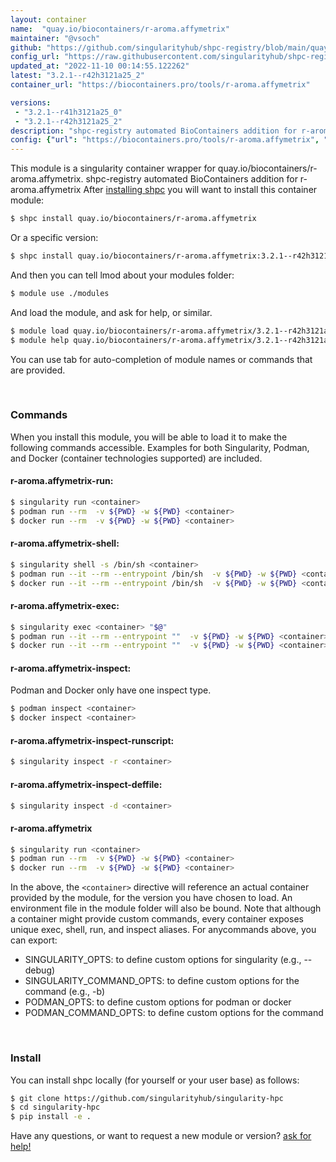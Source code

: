 ```yaml
---
layout: container
name:  "quay.io/biocontainers/r-aroma.affymetrix"
maintainer: "@vsoch"
github: "https://github.com/singularityhub/shpc-registry/blob/main/quay.io/biocontainers/r-aroma.affymetrix/container.yaml"
config_url: "https://raw.githubusercontent.com/singularityhub/shpc-registry/main/quay.io/biocontainers/r-aroma.affymetrix/container.yaml"
updated_at: "2022-11-10 00:14:55.122262"
latest: "3.2.1--r42h3121a25_2"
container_url: "https://biocontainers.pro/tools/r-aroma.affymetrix"

versions:
 - "3.2.1--r41h3121a25_0"
 - "3.2.1--r42h3121a25_2"
description: "shpc-registry automated BioContainers addition for r-aroma.affymetrix"
config: {"url": "https://biocontainers.pro/tools/r-aroma.affymetrix", "maintainer": "@vsoch", "description": "shpc-registry automated BioContainers addition for r-aroma.affymetrix", "latest": {"3.2.1--r42h3121a25_2": "sha256:4db647fc87345805362c2f03faf6c021481bca10c9132e3dd75314caa2d45f70"}, "tags": {"3.2.1--r41h3121a25_0": "sha256:76b1894c7ec98b34149cee0aab1ab85d3ecc860d3a52624e6224c1562862d042", "3.2.1--r42h3121a25_2": "sha256:4db647fc87345805362c2f03faf6c021481bca10c9132e3dd75314caa2d45f70"}, "docker": "quay.io/biocontainers/r-aroma.affymetrix"}
---
```


This module is a singularity container wrapper for quay.io/biocontainers/r-aroma.affymetrix.
shpc-registry automated BioContainers addition for r-aroma.affymetrix
After [installing shpc](#install) you will want to install this container module:


```bash
$ shpc install quay.io/biocontainers/r-aroma.affymetrix
```

Or a specific version:

```bash
$ shpc install quay.io/biocontainers/r-aroma.affymetrix:3.2.1--r42h3121a25_2
```

And then you can tell lmod about your modules folder:

```bash
$ module use ./modules
```

And load the module, and ask for help, or similar.

```bash
$ module load quay.io/biocontainers/r-aroma.affymetrix/3.2.1--r42h3121a25_2
$ module help quay.io/biocontainers/r-aroma.affymetrix/3.2.1--r42h3121a25_2
```

You can use tab for auto-completion of module names or commands that are provided.

<br>

### Commands

When you install this module, you will be able to load it to make the following commands accessible.
Examples for both Singularity, Podman, and Docker (container technologies supported) are included.

#### r-aroma.affymetrix-run:

```bash
$ singularity run <container>
$ podman run --rm  -v ${PWD} -w ${PWD} <container>
$ docker run --rm  -v ${PWD} -w ${PWD} <container>
```

#### r-aroma.affymetrix-shell:

```bash
$ singularity shell -s /bin/sh <container>
$ podman run --it --rm --entrypoint /bin/sh  -v ${PWD} -w ${PWD} <container>
$ docker run --it --rm --entrypoint /bin/sh  -v ${PWD} -w ${PWD} <container>
```

#### r-aroma.affymetrix-exec:

```bash
$ singularity exec <container> "$@"
$ podman run --it --rm --entrypoint ""  -v ${PWD} -w ${PWD} <container> "$@"
$ docker run --it --rm --entrypoint ""  -v ${PWD} -w ${PWD} <container> "$@"
```

#### r-aroma.affymetrix-inspect:

Podman and Docker only have one inspect type.

```bash
$ podman inspect <container>
$ docker inspect <container>
```

#### r-aroma.affymetrix-inspect-runscript:

```bash
$ singularity inspect -r <container>
```

#### r-aroma.affymetrix-inspect-deffile:

```bash
$ singularity inspect -d <container>
```



#### r-aroma.affymetrix

```bash
$ singularity run <container>
$ podman run --rm  -v ${PWD} -w ${PWD} <container>
$ docker run --rm  -v ${PWD} -w ${PWD} <container>
```


In the above, the `<container>` directive will reference an actual container provided
by the module, for the version you have chosen to load. An environment file in the
module folder will also be bound. Note that although a container
might provide custom commands, every container exposes unique exec, shell, run, and
inspect aliases. For anycommands above, you can export:

 - SINGULARITY_OPTS: to define custom options for singularity (e.g., --debug)
 - SINGULARITY_COMMAND_OPTS: to define custom options for the command (e.g., -b)
 - PODMAN_OPTS: to define custom options for podman or docker
 - PODMAN_COMMAND_OPTS: to define custom options for the command

<br>

### Install

You can install shpc locally (for yourself or your user base) as follows:

```bash
$ git clone https://github.com/singularityhub/singularity-hpc
$ cd singularity-hpc
$ pip install -e .
```

Have any questions, or want to request a new module or version? [ask for help!](https://github.com/singularityhub/singularity-hpc/issues)